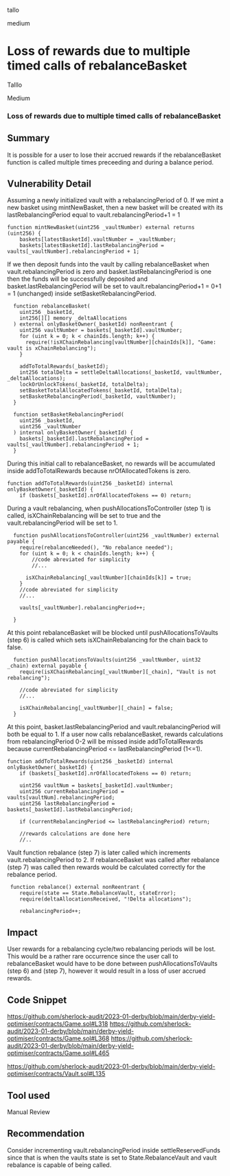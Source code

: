 tallo

medium

# Loss of rewards due to multiple timed calls of rebalanceBasket

Talllo

Medium

### Loss of rewards due to multiple timed calls of rebalanceBasket

## Summary
It is possible for a user to lose their accrued rewards if the rebalanceBasket function is called multiple times preceeding and during a balance period.

## Vulnerability Detail
Assuming a newly initialized vault with a rebalancingPeriod of 0.
If we mint a new basket using mintNewBasket, then a new basket will be created with its lastRebalancingPeriod equal to vault.rebalancingPeriod+1 = 1

```solidity
function mintNewBasket(uint256 _vaultNumber) external returns (uint256) {
    baskets[latestBasketId].vaultNumber = _vaultNumber;
    baskets[latestBasketId].lastRebalancingPeriod = vaults[_vaultNumber].rebalancingPeriod + 1;
```

If we then deposit funds into the vault by calling rebalanceBasket when vault.rebalancingPeriod is zero and basket.lastRebalancingPeriod is one then the funds will be successfully deposited and basket.lastRebalancingPeriod will be set to vault.rebalancingPeriod+1 = 0+1 = 1 (unchanged) inside setBasketRebalancingPeriod. 

```solidity
  function rebalanceBasket(
    uint256 _basketId,
    int256[][] memory _deltaAllocations
  ) external onlyBasketOwner(_basketId) nonReentrant {
    uint256 vaultNumber = baskets[_basketId].vaultNumber;
    for (uint k = 0; k < chainIds.length; k++) {
      require(!isXChainRebalancing[vaultNumber][chainIds[k]], "Game: vault is xChainRebalancing");
    }

    addToTotalRewards(_basketId);
    int256 totalDelta = settleDeltaAllocations(_basketId, vaultNumber, _deltaAllocations);
    lockOrUnlockTokens(_basketId, totalDelta);
    setBasketTotalAllocatedTokens(_basketId, totalDelta);
    setBasketRebalancingPeriod(_basketId, vaultNumber);
  }

```

```solidity
  function setBasketRebalancingPeriod(
    uint256 _basketId,
    uint256 _vaultNumber
  ) internal onlyBasketOwner(_basketId) {
    baskets[_basketId].lastRebalancingPeriod = vaults[_vaultNumber].rebalancingPeriod + 1;
  }
```

During this initial call to rebalanceBasket, no rewards will be accumulated inside addToTotalRewards because nrOfAllocatedTokens is zero. 

```solidity
function addToTotalRewards(uint256 _basketId) internal onlyBasketOwner(_basketId) {
    if (baskets[_basketId].nrOfAllocatedTokens == 0) return;
```


During a vault rebalancing, when pushAllocationsToController (step 1) is called, isXChainRebalancing will be set to true and the vault.rebalancingPeriod will be set to 1. 

```solidity
  function pushAllocationsToController(uint256 _vaultNumber) external payable {
    require(rebalanceNeeded(), "No rebalance needed");
    for (uint k = 0; k < chainIds.length; k++) {
        //code abreviated for simplicity
        //...

      isXChainRebalancing[_vaultNumber][chainIds[k]] = true;
    }
    //code abreviated for simplicity
    //...

    vaults[_vaultNumber].rebalancingPeriod++;

  }
```

At this point rebalanceBasket will be blocked until pushAllocationsToVaults (step 6) is called which sets isXChainRebalancing for the chain back to false. 

```solidity
  function pushAllocationsToVaults(uint256 _vaultNumber, uint32 _chain) external payable {
    require(isXChainRebalancing[_vaultNumber][_chain], "Vault is not rebalancing");

    //code abreviated for simplicity
    //...

    isXChainRebalancing[_vaultNumber][_chain] = false;
  }
```

At this point, basket.lastRebalancingPeriod and vault.rebalancingPeriod will both be equal to 1. If a user now calls rebalanceBasket, rewards calculations from rebalancingPeriod 0-2 will be missed inside addToTotalRewards because currentRebalancingPeriod <= lastRebalancingPeriod (1<=1). 

```solidity
function addToTotalRewards(uint256 _basketId) internal onlyBasketOwner(_basketId) {
    if (baskets[_basketId].nrOfAllocatedTokens == 0) return;

    uint256 vaultNum = baskets[_basketId].vaultNumber;
    uint256 currentRebalancingPeriod = vaults[vaultNum].rebalancingPeriod;
    uint256 lastRebalancingPeriod = baskets[_basketId].lastRebalancingPeriod;

    if (currentRebalancingPeriod <= lastRebalancingPeriod) return;

    //rewards calculations are done here
    //..
```

Vault function rebalance (step 7) is later called which increments vault.rebalancingPeriod to 2. 
If rebalanceBasket was called after rebalance (step 7) was called then rewards would be calculated correctly for the rebalance period.

```solidity
 function rebalance() external nonReentrant {
    require(state == State.RebalanceVault, stateError);
    require(deltaAllocationsReceived, "!Delta allocations");

    rebalancingPeriod++;
```

## Impact
User rewards for a rebalancing cycle/two rebalancing periods will be lost. This would be a rather rare occurrence since the user call to rebalanceBasket would have to be done between pushAllocationsToVaults (step 6) and (step 7), however it would result in a loss of user accrued rewards.

## Code Snippet

https://github.com/sherlock-audit/2023-01-derby/blob/main/derby-yield-optimiser/contracts/Game.sol#L318
https://github.com/sherlock-audit/2023-01-derby/blob/main/derby-yield-optimiser/contracts/Game.sol#L368
https://github.com/sherlock-audit/2023-01-derby/blob/main/derby-yield-optimiser/contracts/Game.sol#L465

https://github.com/sherlock-audit/2023-01-derby/blob/main/derby-yield-optimiser/contracts/Vault.sol#L135

## Tool used

Manual Review

## Recommendation
Consider incrementing vault.rebalancingPeriod inside settleReservedFunds since that is when the vaults state is set to State.RebalanceVault and vault rebalance is capable of being called.
